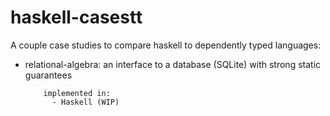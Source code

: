 haskell-casestt
===============

A couple case studies to compare haskell to dependently typed languages:
  - relational-algebra: an interface to a database (SQLite) with strong static
    			guarantees

			implemented in:
			  - Haskell (WIP)
